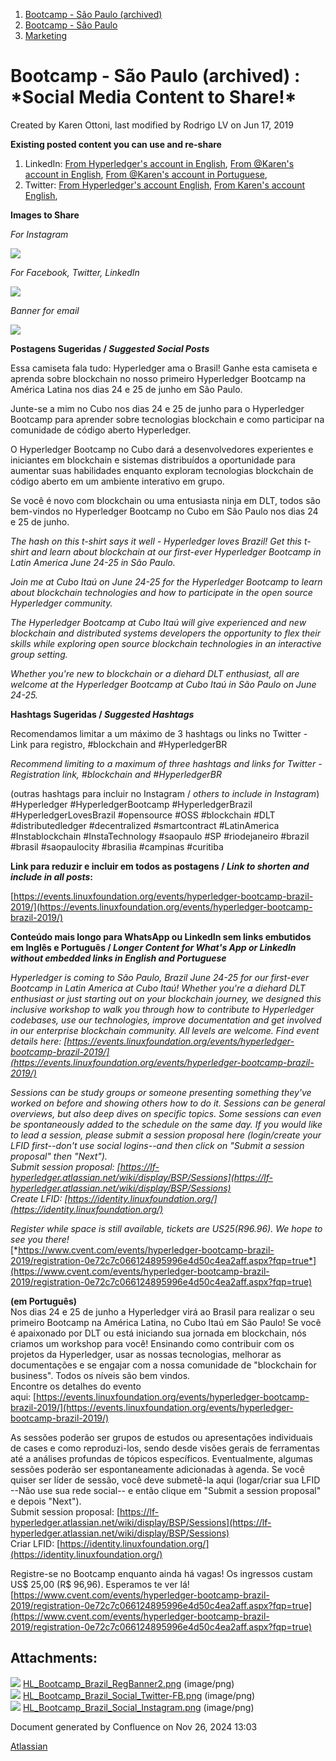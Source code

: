 1. [Bootcamp - São Paulo (archived)](index.html)
2. [Bootcamp - São Paulo](18874376.html)
3. [Marketing](Marketing_18874396.html)

# Bootcamp - São Paulo (archived) : \*Social Media Content to Share!*

Created by Karen Ottoni, last modified by Rodrigo LV on Jun 17, 2019

**Existing posted content you can use and re-share**

1. LinkedIn: [From Hyperledger's account in English](http://go.thelinuxfoundation.org/a504d13f6463bbea32), [From @Karen's account in English](http://go.thelinuxfoundation.org/3deb427da90e03116f), [From @Karen's account in Portuguese](http://go.thelinuxfoundation.org/c5361d1b7dc25fd855),
2. Twitter: [From Hyperledger's account English](http://go.thelinuxfoundation.org/a5c3b50dc4c2aa9a2b), [From Karen's account English](http://go.thelinuxfoundation.org/f154c0435333bf5ef2),

**Images to Share**

*For Instagram*

*![](attachments/18874754/18874771.png?height=250)*

*For Facebook, Twitter, LinkedIn*

**![](attachments/18874754/18874770.png?height=250)**

*Banner for email*

![](attachments/18874754/18874763.png?height=200)

**Postagens Sugeridas / *Suggested Social Posts***

Essa camiseta fala tudo: Hyperledger ama o Brasil! Ganhe esta camiseta e aprenda sobre blockchain no nosso primeiro Hyperledger Bootcamp na América Latina nos dias 24 e 25 de junho em São Paulo.

Junte-se a mim no Cubo nos dias 24 e 25 de junho para o Hyperledger Bootcamp para aprender sobre tecnologias blockchain e como participar na comunidade de código aberto Hyperledger.

O Hyperledger Bootcamp no Cubo dará a desenvolvedores experientes e iniciantes em blockchain e sistemas distribuídos a oportunidade para aumentar suas habilidades enquanto exploram tecnologias blockchain de código aberto em um ambiente interativo em grupo.

Se você é novo com blockchain ou uma entusiasta ninja em DLT, todos são bem-vindos no Hyperledger Bootcamp no Cubo em São Paulo nos dias 24 e 25 de junho.

*The hash on this t-shirt says it well - Hyperledger loves Brazil! Get this t-shirt and learn about blockchain at our first-ever Hyperledger Bootcamp in Latin America June 24-25 in São Paulo.* 

*Join me at Cubo Itaú on June 24-25 for the Hyperledger Bootcamp to learn about blockchain technologies and how to participate in the open source Hyperledger community.* 

*The Hyperledger Bootcamp at Cubo Itaú will give experienced and new blockchain and distributed systems developers the opportunity to flex their skills while exploring open source blockchain technologies in an interactive group setting.* 

*Whether you're new to blockchain or a diehard DLT enthusiast, all are welcome at the Hyperledger Bootcamp at Cubo Itaú in São Paulo on June 24-25.* 

**Hashtags Sugeridas / *Suggested Hashtags*** 

Recomendamos limitar a um máximo de 3 hashtags ou links no Twitter - Link para registro, #blockchain and #HyperledgerBR

*Recommend limiting to a maximum of three hashtags and links for Twitter - Registration link, #blockchain and #HyperledgerBR*

(outras hashtags para incluir no Instagram / *others to include in Instagram*) #Hyperledger #HyperledgerBootcamp #HyperledgerBrazil #HyperledgerLovesBrazil #opensource #OSS #blockchain #DLT #distributedledger #decentralized #smartcontract #LatinAmerica #Instablockchain #InstaTechnology #saopaulo #SP #riodejaneiro #brazil #brasil #saopaulocity #brasilia #campinas #curitiba 

**Link para reduzir e incluir em todos as postagens / *Link to shorten and include in all posts*:** 

[https://events.linuxfoundation.org/events/hyperledger-bootcamp-brazil-2019/](https://events.linuxfoundation.org/events/hyperledger-bootcamp-brazil-2019/)

**Conteúdo mais longo para WhatsApp ou LinkedIn sem links embutidos em Inglês e Português / *Longer Content for What's App or LinkedIn without embedded links in English and Portuguese***

*Hyperledger is coming to São Paulo, Brazil June 24-25 for our first-ever Bootcamp in Latin America at Cubo Itaú! Whether you're a diehard DLT enthusiast or just starting out on your blockchain journey, we designed this inclusive workshop to walk you through how to contribute to Hyperledger codebases, use our technologies, improve documentation and get involved in our enterprise blockchain community. All levels are welcome. Find event details here: [https://events.linuxfoundation.org/events/hyperledger-bootcamp-brazil-2019/](https://events.linuxfoundation.org/events/hyperledger-bootcamp-brazil-2019/)*

*Sessions can be study groups or someone presenting something they've worked on before and showing others how to do it. Sessions can be general overviews, but also deep dives on specific topics. Some sessions can even be spontaneously added to the schedule on the same day. If you would like to lead a session, please submit a session proposal here (login/create your LFID first--don't use social logins--and then click on "Submit a session proposal" then "Next").*  
*Submit session proposal: [https://lf-hyperledger.atlassian.net/wiki/display/BSP/Sessions](https://lf-hyperledger.atlassian.net/wiki/display/BSP/Sessions)*  
*Create LFID: [https://identity.linuxfoundation.org/](https://identity.linuxfoundation.org/)*

*Register while space is still available, tickets are US$25 (R$96.96). We hope to see you there!*  
[*https://www.cvent.com/events/hyperledger-bootcamp-brazil-2019/registration-0e72c7c066124895996e4d50c4ea2aff.aspx?fqp=true*](https://www.cvent.com/events/hyperledger-bootcamp-brazil-2019/registration-0e72c7c066124895996e4d50c4ea2aff.aspx?fqp=true)

**(em Português)**  
Nos dias 24 e 25 de junho a Hyperledger virá ao Brasil para realizar o seu primeiro Bootcamp na América Latina, no Cubo Itaú em São Paulo! Se você é apaixonado por DLT ou está iniciando sua jornada em blockchain, nós criamos um workshop para você! Ensinando como contribuir com os projetos da Hyperledger, usar as nossas tecnologias, melhorar as documentações e se engajar com a nossa comunidade de "blockchain for business". Todos os níveis são bem vindos.  
Encontre os detalhes do evento aqui: [https://events.linuxfoundation.org/events/hyperledger-bootcamp-brazil-2019/](https://events.linuxfoundation.org/events/hyperledger-bootcamp-brazil-2019/)

As sessões poderão ser grupos de estudos ou apresentações individuais de cases e como reproduzi-los, sendo desde visões gerais de ferramentas até a análises profundas de tópicos específicos. Eventualmente, algumas sessões poderão ser espontaneamente adicionadas à agenda. Se você quiser ser líder de sessão, você deve submetê-la aqui (logar/criar sua LFID --Não use sua rede social-- e então clique em "Submit a session proposal" e depois "Next").  
Submit session proposal: [https://lf-hyperledger.atlassian.net/wiki/display/BSP/Sessions](https://lf-hyperledger.atlassian.net/wiki/display/BSP/Sessions)  
Criar LFID: [https://identity.linuxfoundation.org/](https://identity.linuxfoundation.org/)

Registre-se no Bootcamp enquanto ainda há vagas! Os ingressos custam US$ 25,00 (R$ 96,96). Esperamos te ver lá!  
[https://www.cvent.com/events/hyperledger-bootcamp-brazil-2019/registration-0e72c7c066124895996e4d50c4ea2aff.aspx?fqp=true](https://www.cvent.com/events/hyperledger-bootcamp-brazil-2019/registration-0e72c7c066124895996e4d50c4ea2aff.aspx?fqp=true)

## Attachments:

![](images/icons/bullet_blue.gif) [HL\_Bootcamp\_Brazil\_RegBanner2.png](attachments/18874754/18874763.png) (image/png)  
![](images/icons/bullet_blue.gif) [HL\_Bootcamp\_Brazil\_Social\_Twitter-FB.png](attachments/18874754/18874770.png) (image/png)  
![](images/icons/bullet_blue.gif) [HL\_Bootcamp\_Brazil\_Social\_Instagram.png](attachments/18874754/18874771.png) (image/png)

Document generated by Confluence on Nov 26, 2024 13:03

[Atlassian](http://www.atlassian.com/)
